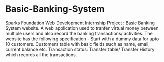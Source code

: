 # Basic-Banking-System
Sparks Foundation Web Development Internship Project : Basic Banking System website. A web application used to tranfer virtual money between multiple users and also record the banking transactions/ activities. The website has the following specification - Start with a dummy data for upto 10 customers. Customers table with basic fields such as name, email, current balance etc. Transaction status: Transfer table/ Transfer History which records all the transactions.
